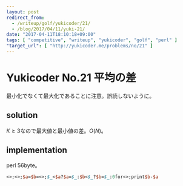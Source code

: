 ```yaml
---
layout: post
redirect_from:
  - /writeup/golf/yukicoder/21/
  - /blog/2017/04/11/yuki-21/
date: "2017-04-11T18:10:18+09:00"
tags: [ "competitive", "writeup", "yukicoder", "golf", "perl" ]
"target_url": [ "http://yukicoder.me/problems/no/21" ]
---
```


# Yukicoder No.21 平均の差

最小化でなくて最大化であることに注意。誤読しないように。

## solution

$K \ge 3$なので最大値と最小値の差。$O(N)$。

## implementation

perl $56$byte。

``` perl
<>;<>;$a=$b=<>;$_<$a?$a=$_:$b<$_?$b=$_:0for<>;print$b-$a
```
